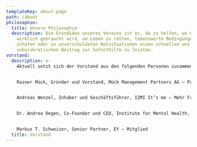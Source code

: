 ```yaml
---
templateKey: about-page
path: /about
philosophie:
  title: Unsere Philosophie
  description: Die Grundidee unseres Vereins ist es, da zu helfen, wo Hilfe
    wirklich gebraucht wird, um Leben zu retten, lebenswerte Bedingungen zu
    schafen oder in unverschuldeten Notsituationen einen schnellen uns
    unbürokratischen Beitrag zur Soforthilfe zu leisten.
vorstand:
  description: >-
    Aktuell setzt sich der Vorstand aus den folgenden Personen zusammen:


    Rainer Mück, Gründer und Vorstand, Mück Management Partners AG – Präsident


    Andreas Wenzel, Inhaber und Geschäftsführer, IZMI It’s me – Mehr Freude durch Bewussheit, sowie General Project Manager, Personal Sport Record – Vizepräsident


    Dr. Andrea Degen, Co-Founder und CEO, Institute for Mental Health, sowie Research & Innovation Manager EUrelations AG – Mitglied


    Markus T. Schweizer, Senior Partner, EY – Mitglied
  title: Vorstand
---
```

